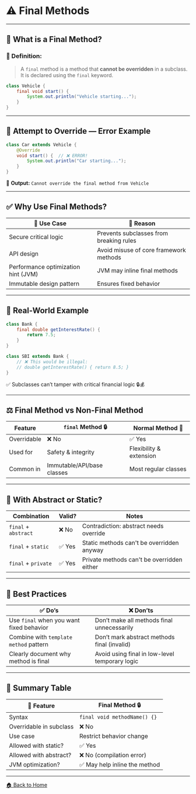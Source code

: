 # ⚠️ Final Methods 

---

## 🧠 What is a Final Method?

### 📌 Definition:

> A `final` method is a method that **cannot be overridden** in a subclass.
> It is declared using the `final` keyword.

```java
class Vehicle {
    final void start() {
        System.out.println("Vehicle starting...");
    }
}
```

---

## 🚫 Attempt to Override — Error Example

```java
class Car extends Vehicle {
    @Override
    void start() {  // ❌ ERROR!
        System.out.println("Car starting...");
    }
}
```

🛑 **Output:** `Cannot override the final method from Vehicle`

---

## ✅ Why Use Final Methods?

| 🔐 Use Case                         | 📌 Reason                               |
| ----------------------------------- | --------------------------------------- |
| Secure critical logic               | Prevents subclasses from breaking rules |
| API design                          | Avoid misuse of core framework methods  |
| Performance optimization hint (JVM) | JVM may inline final methods            |
| Immutable design pattern            | Ensures fixed behavior                  |

---

## 🧪 Real-World Example

```java
class Bank {
    final double getInterestRate() {
        return 7.5;
    }
}

class SBI extends Bank {
    // ❌ This would be illegal:
    // double getInterestRate() { return 8.5; }
}
```

✅ Subclasses can’t tamper with critical financial logic 🔒💰

---

## ⚖️ Final Method vs Non-Final Method

| Feature     | `final` Method 🔒          | Normal Method 🔄        |
| ----------- | -------------------------- | ----------------------- |
| Overridable | ❌ No                       | ✅ Yes                   |
| Used for    | Safety & integrity         | Flexibility & extension |
| Common in   | Immutable/API/base classes | Most regular classes    |

---

## 🔬 With Abstract or Static?

| Combination          | Valid? | Notes                                      |
| -------------------- | ------ | ------------------------------------------ |
| `final` + `abstract` | ❌ No   | Contradiction: abstract needs override     |
| `final` + `static`   | ✅ Yes  | Static methods can't be overridden anyway  |
| `final` + `private`  | ✅ Yes  | Private methods can't be overridden either |

---

## 🧼 Best Practices

| ✅ Do’s                                   | ❌ Don’ts                                       |
| ---------------------------------------- | ---------------------------------------------- |
| Use `final` when you want fixed behavior | Don’t make all methods final unnecessarily     |
| Combine with `template method` pattern   | Don’t mark abstract methods final (invalid)    |
| Clearly document why method is final     | Avoid using final in low-level temporary logic |

---

## 🏁 Summary Table

| 📌 Feature              | Final Method 🔒              |
| ----------------------- | ---------------------------- |
| Syntax                  | `final void methodName() {}` |
| Overridable in subclass | ❌ No                         |
| Use case                | Restrict behavior change     |
| Allowed with static?    | ✅ Yes                        |
| Allowed with abstract?  | ❌ No (compilation error)     |
| JVM optimization?       | ✅ May help inline the method |

---
[🏠 Back to Home](../..)